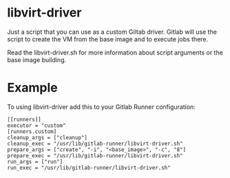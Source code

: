 # libvirt-driver

Just a script that you can use as a custom Giltab driver.
Gitlab will use the script to create the VM from the base image
and to execute jobs there.

Read the libvirt-driver.sh for more information about script 
arguments or the base image building. 

# Example

To using libvirt-driver add this to your Gitlab Runner configuration:
```
[[runners]]
executor = "custom"
[runners.custom]
cleanup_args = ["cleanup"]
cleanup_exec = "/usr/lib/gitlab-runner/libvirt-driver.sh"
prepare_args = ["create", "-i", "<base_image>", "-c", "8"]
prepare_exec = "/usr/lib/gitlab-runner/libvirt-driver.sh"
run_args = ["run"]
run_exec = "/usr/lib/gitlab-runner/libvirt-driver.sh"
```